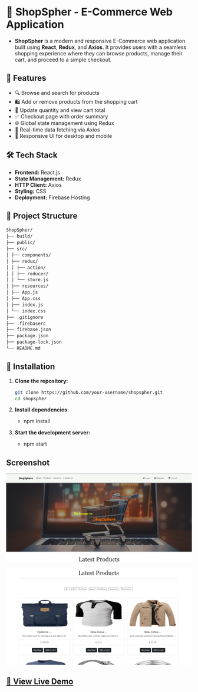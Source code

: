 # 🛒 ShopSpher - E-Commerce Web Application

- **ShopSpher** is a modern and responsive E-Commerce web application built using **React**, **Redux**, and **Axios**. It provides users with a seamless shopping experience where they can browse products, manage their cart, and proceed to a simple checkout.

## 🚀 Features

- 🔍 Browse and search for products
- 🛍️ Add or remove products from the shopping cart
- 🧮 Update quantity and view cart total
- ✅ Checkout page with order summary
- 🌐 Global state management using Redux
- 🔗 Real-time data fetching via Axios
- 📱 Responsive UI for desktop and mobile

## 🛠️ Tech Stack

- **Frontend:** React.js
- **State Management:** Redux
- **HTTP Client:** Axios
- **Styling:** CSS
- **Deployment:** Firebase Hosting

## 📁 Project Structure

```bash
ShopSpher/
├── build/
├── public/
├── src/
│ ├── components/
│ ├── redux/
│ │ ├── action/
│ │ ├── reducer/
│ │ └── store.js
│ ├── resources/
│ ├── App.js
│ ├── App.css
│ ├── index.js
│ └── index.css
├── .gitignore
├── .firebaserc
├── firebase.json
├── package.json
├── package-lock.json
└── README.md

```

## 🔌 Installation

1. **Clone the repository:**

   ```bash
   git clone https://github.com/your-username/shopspher.git
   cd shopspher
   ```

2. **Install dependencies**:

   - npm install

3. **Start the development server:**
   - npm start

## Screenshot

![Shopspher](./src/img/image1.png)

![Shopspher](./src/img/image.png)

## [🚀 View Live Demo](https://shopsphere-4de2b.web.app/)
